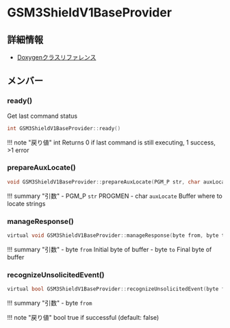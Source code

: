 # GSM3ShieldV1BaseProvider



## 詳細情報

- [Doxygenクラスリファレンス](https://lang-ship.com/reference/Arduino/latest/class_g_s_m3_shield_v1_base_provider.html)

## メンバー

### ready()


Get last command status 

```c
int GSM3ShieldV1BaseProvider::ready()
```

!!! note "戻り値"
	int Returns 0 if last command is still executing, 1 success, >1 error 



### prepareAuxLocate()



```c
void GSM3ShieldV1BaseProvider::prepareAuxLocate(PGM_P str, char auxLocate[])
```

!!! summary "引数"
	- PGM_P `str` PROGMEN 
	- char `auxLocate` Buffer where to locate strings 



### manageResponse()



```c
virtual void GSM3ShieldV1BaseProvider::manageResponse(byte from, byte to)
```

!!! summary "引数"
	- byte `from` Initial byte of buffer 
	- byte `to` Final byte of buffer 



### recognizeUnsolicitedEvent()



```c
virtual bool GSM3ShieldV1BaseProvider::recognizeUnsolicitedEvent(byte from)
```

!!! summary "引数"
	- byte `from` 

!!! note "戻り値"
	bool true if successful (default: false) 



